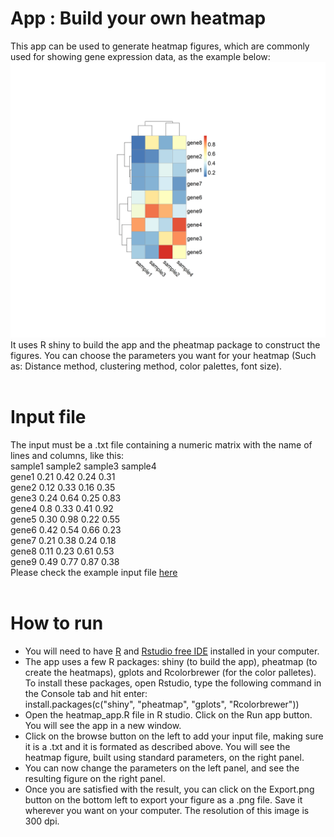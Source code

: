 # App : Build your own heatmap
This app can be used to generate heatmap figures, which are commonly used for showing gene expression data, as the example below:<br>
![Heatmap](https://github.com/afs77/Heatmap_app/blob/main/heatmap.png?raw=true)
It uses R shiny to build the app and the pheatmap package to construct the figures. You can choose the parameters you want for your heatmap (Such as: Distance method, clustering method, color palettes, font size).<br><br>

# Input file
The input must be a .txt file containing a numeric matrix with the name of lines and columns, like this:<br>
sample1 sample2 sample3 sample4<br>
gene1 0.21 0.42 0.24 0.31<br>
gene2 0.12 0.33 0.16 0.35<br>
gene3 0.24 0.64 0.25 0.83<br>
gene4 0.8 0.33 0.41 0.92<br>
gene5 0.30 0.98 0.22 0.55<br>
gene6 0.42 0.54 0.66 0.23<br>
gene7 0.21 0.38 0.24 0.18<br>
gene8 0.11 0.23 0.61 0.53<br>
gene9 0.49 0.77 0.87 0.38<br>
Please check the example input file [here](https://github.com/afs77/Heatmap_app/blob/main/example_input.txt)<br><br>

# How to run
- You will need to have [R](https://www.r-project.org/) and [Rstudio free IDE](https://www.rstudio.com/) installed in your computer.<br>
- The app uses a few R packages: shiny (to build the app), pheatmap (to create the heatmaps), gplots and Rcolorbrewer (for the color palletes). To install these packages, open Rstudio, type the following command in the Console tab and hit enter:<br>
install.packages(c("shiny", "pheatmap", "gplots", "Rcolorbrewer"))<br>
- Open the heatmap_app.R file in R studio. Click on the Run app button. You will see the app in a new window.<br>
- Click on the browse button on the left to add your input file, making sure it is a .txt and it is formated as described above. You will see the heatmap figure, built using standard parameters, on the right panel. <br>
- You can now change the parameters on the left panel, and see the resulting figure on the right panel. 
- Once you are satisfied with the result, you can click on the Export.png button on the bottom left to export your figure as a .png file. Save it wherever you want on your computer. The resolution of this image is 300 dpi.
